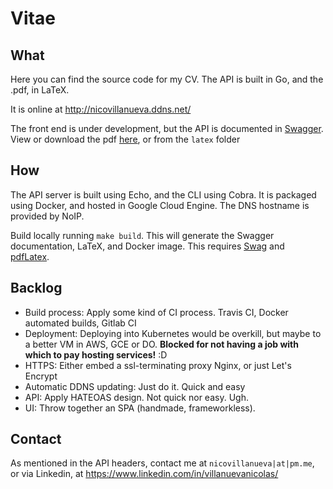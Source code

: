 # Vitae

## What
Here you can find the source code for my CV. The API is built in Go, and the .pdf, in LaTeX.

It is online at http://nicovillanueva.ddns.net/

The front end is under development, but the API is documented in [Swagger](http://nicovillanueva.ddns.net/swagger/index.html). View or download the pdf [here](http://nicovillanueva.ddns.net/api/download), or from the `latex` folder

## How
The API server is built using Echo, and the CLI using Cobra. It is packaged using Docker, and hosted in Google Cloud Engine. The DNS hostname is provided by NoIP.

Build locally running `make build`. This will generate the Swagger documentation, LaTeX, and Docker image. This requires [Swag](https://github.com/swaggo/swag) and [pdfLatex](https://www.tug.org/applications/pdftex/).

## Backlog
- Build process: Apply some kind of CI process. Travis CI, Docker automated builds, Gitlab CI
- Deployment: Deploying into Kubernetes would be overkill, but maybe to a better VM in AWS, GCE or DO. **Blocked for not having a job with which to pay hosting services!** :D
- HTTPS: Either embed a ssl-terminating proxy Nginx, or just Let's Encrypt
- Automatic DDNS updating: Just do it. Quick and easy
- API: Apply HATEOAS design. Not quick nor easy. Ugh.
- UI: Throw together an SPA (handmade, frameworkless).

## Contact
As mentioned in the API headers, contact me at `nicovillanueva|at|pm.me`, or via Linkedin, at https://www.linkedin.com/in/villanuevanicolas/
